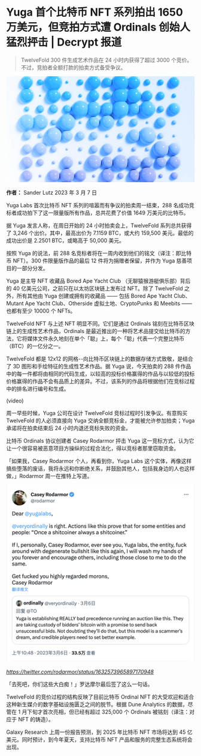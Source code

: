 # Yuga 首个比特币 NFT 系列拍出 1650 万美元，但竞拍方式遭 Ordinals 创始人猛烈抨击 | Decrypt 报道

> TwelveFold 300 件生成艺术作品在 24 小时内获得了超过 3000 个竞价。不过，竞拍者全额打款的拍卖方式备受争议。

![](./yuga-twelvefold-nft.jpeg)

**作者：** Sander Lutz
2023 年 3 月 7 日

Yuga Labs 首次比特币 NFT 系列的喧嚣而有争议的拍卖周一结束，288 名成功竞标者成功拍下了这一限量版所有作品，总共花费了价值 1649 万美元的比特币。

据 Yuga 发言人称，在周日开始的 24 小时拍卖会上，TwelveFold 系列总共获得了 3,246 个出价。其中，最高出价为 7.1159 BTC，或大约 159,500 美元。最低的成功出价是 2.2501 BTC，或略高于 50,000 美元。

按照 Yuga 的说法，前 288 名竞标者将在一周内收到他们的铭文（译注：即比特币 NFT）。300 件限量版作品的最后 12 件将为捐赠者保留，并作为 Yuga 慈善项目的一部分分发。

Yuga 是主导 NFT 收藏品 Bored Ape Yacht Club （无聊猿猴游艇俱乐部）背后的 40 亿美元公司，之前只在以太坊区块链上发布过 NFT。除了 TwelveFold 之外，所有其他由 Yuga 创建或拥有的收藏品 —— 包括 Bored Ape Yacht Club、Mutant Ape Yacht Club、Otherside 虚拟土地、CryptoPunks 和 Meebits —— 也都有至少 10000 个 NFTs。

TwelveFold NFT 与上述 NFT 明显不同。它们是通过 Ordinals 铭刻在比特币区块链上的生成性艺术作品，Ordinals 是最近推出的一种将艺术品提交给比特币的方法，它将媒体文件永久地刻在单个「聪」上，每个「聪」代表一个完整比特币（BTC）的一亿分之一。

TwelveFold 都是 12x12 的网格--向比特币区块链上的数据存储方式致敬，是结合了 3D 图形和手绘特征的生成性艺术作品。据 Yuga 说，今天拍卖的 288 件作品中的每一件都将由相同的代码生成，以较高的投标价格赢得的作品与以较低的投标价格赢得的作品不会有品质上的差异。不过，该系列的作品将根据他们在竞标过程中的排名进行编号和生成。

(video)

周一早些时候，Yuga 公司在设计 TwelveFold 竞标过程时引发争议。有意购买 TwelveFold 的人必须直接向 Yuga 交纳全额竞标金，才能被允许参加拍卖；Yuga 承诺将在拍卖结束后 24 小时内退还竞标失败的资金。

比特币 Ordinals 协议创建者 Casey Rodarmor 抨击 Yuga 这一竞标方式，认为它让一个很容易被恶意项目方操纵的过程合法化，得以竞标者那里窃取资金。

「如果我，Casey Rodarmor 个人，再看到你，Yuga Labs 这个实体，再像这样搞些堕落的废话，我将永远和你断绝关系，并鼓励其他人，包括我身边的人也这样做，」Rodarmor 周一在推特上写道。

![](./tweet.png)

_https://twitter.com/rodarmor/status/1632573965897170948_

「去死吧，你们这些大白痴！」罗达摩尔最后签了这么一句话。

TwelveFold 的竞价过程的结构反映了目前比特币 Ordinal NFT 的大受欢迎和适合这种新生媒介的数字基础设施匮乏之间的脱节。根据 Dune Analytics 的数据，尽管在 1 月下旬才首次亮相，但已经有超过 325,000 个 Ordinals 被铭刻（译注：对应于 NFT 的铸造）。

Galaxy Research 上周一份报告预测，到 2025 年比特币 NFT 市场将达到 45 亿美元。同时预计，到今年夏天，支持比特币 NFT 产品和服务的完整生态系统将会出现。
